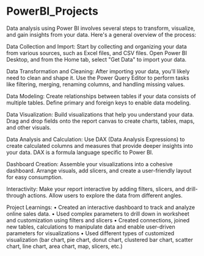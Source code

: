# PowerBI_Projects

Data analysis using Power BI involves several steps to transform, visualize, and gain insights from your data. Here's a general overview of the process:

Data Collection and Import:
Start by collecting and organizing your data from various sources, such as Excel files, and CSV files.
Open Power BI Desktop, and from the Home tab, select "Get Data" to import your data.

Data Transformation and Cleaning:
After importing your data, you'll likely need to clean and shape it. Use the Power Query Editor to perform tasks like filtering, merging, renaming columns, and handling missing values.

Data Modeling:
Create relationships between tables if your data consists of multiple tables. Define primary and foreign keys to enable data modeling.

Data Visualization:
Build visualizations that help you understand your data. Drag and drop fields onto the report canvas to create charts, tables, maps, and other visuals.

Data Analysis and Calculation:
Use DAX (Data Analysis Expressions) to create calculated columns and measures that provide deeper insights into your data. DAX is a formula language specific to Power BI.

Dashboard Creation:
Assemble your visualizations into a cohesive dashboard. Arrange visuals, add slicers, and create a user-friendly layout for easy consumption.

Interactivity:
Make your report interactive by adding filters, slicers, and drill-through actions. Allow users to explore the data from different angles.

Project Learnings:
• Created an interactive dashboard to track and analyze online sales data.
• Used complex parameters to drill down in worksheet and customization using  filters and slicers
• Created connections, joined new tables, calculations to manipulate data and enable user-driven parameters for visualizations
• Used different types of customized visualization (bar chart, pie chart, donut chart, clustered bar chart, scatter chart, line chart, area chart, map, slicers, etc.)

